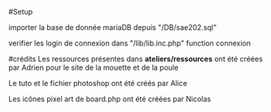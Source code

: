 #Setup

importer la base de donnée mariaDB depuis "/DB/sae202.sql"

verifier les login de connexion dans "/lib/lib.inc.php" function connexion

#crédits
Les ressources présentes dans **ateliers/ressources**
ont été créées par Adrien pour le site de la mouette et de la poule

Le tuto et le fichier photoshop ont été créés par Alice

Les icônes pixel art de board.php ont été créées par Nicolas